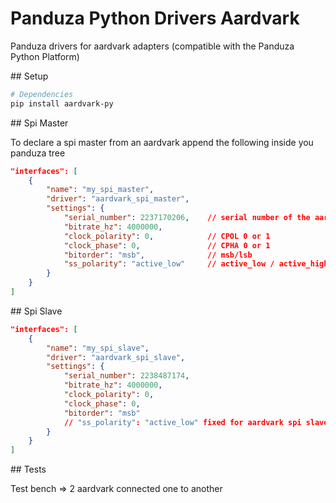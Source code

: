 # Panduza Python Drivers Aardvark

Panduza drivers for aardvark adapters (compatible with the Panduza Python Platform)

## Setup

```bash
# Dependencies
pip install aardvark-py
```

## Spi Master

To declare a spi master from an aardvark append the following inside you panduza tree

```json
"interfaces": [
    {
        "name": "my_spi_master",
        "driver": "aardvark_spi_master",
        "settings": {
            "serial_number": 2237170206,    // serial number of the aardvark you want to use for this interface
            "bitrate_hz": 4000000,
            "clock_polarity": 0,            // CPOL 0 or 1
            "clock_phase": 0,               // CPHA 0 or 1
            "bitorder": "msb",              // msb/lsb
            "ss_polarity": "active_low"     // active_low / active_high
        }
    }
]
```

## Spi Slave

```json
"interfaces": [
    {
        "name": "my_spi_slave",
        "driver": "aardvark_spi_slave",
        "settings": {
            "serial_number": 2238487174,
            "bitrate_hz": 4000000,
            "clock_polarity": 0,
            "clock_phase": 0,
            "bitorder": "msb"
            // "ss_polarity": "active_low" fixed for aardvark spi slaves 
        }
    }
]
```

## Tests

Test bench => 2 aardvark connected one to another


